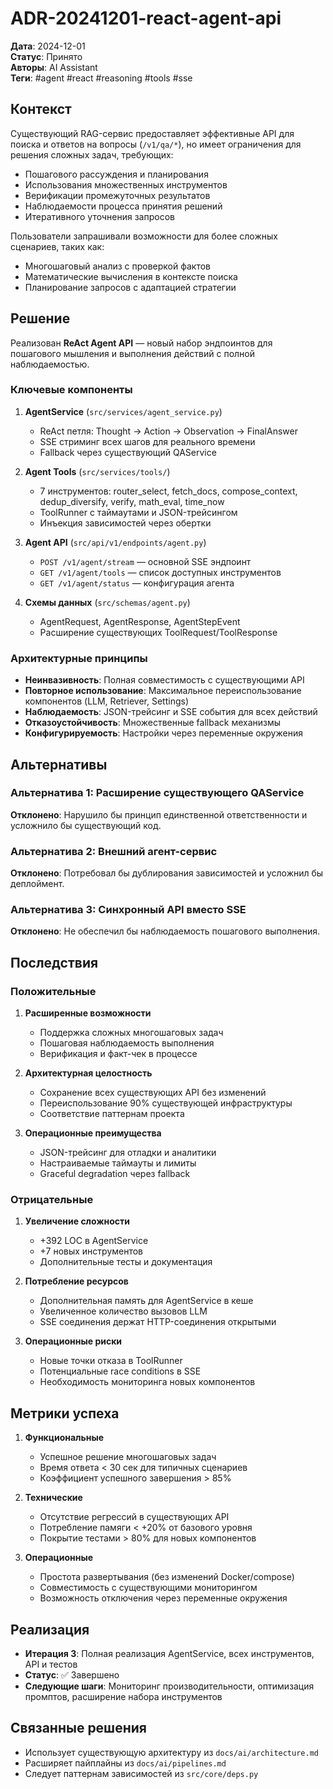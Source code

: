 # ADR-20241201-react-agent-api

**Дата**: 2024-12-01  
**Статус**: Принято  
**Авторы**: AI Assistant  
**Теги**: #agent #react #reasoning #tools #sse

## Контекст

Существующий RAG-сервис предоставляет эффективные API для поиска и ответов на вопросы (`/v1/qa/*`), но имеет ограничения для решения сложных задач, требующих:

- Пошагового рассуждения и планирования
- Использования множественных инструментов
- Верификации промежуточных результатов
- Наблюдаемости процесса принятия решений
- Итеративного уточнения запросов

Пользователи запрашивали возможности для более сложных сценариев, таких как:
- Многошаговый анализ с проверкой фактов
- Математические вычисления в контексте поиска
- Планирование запросов с адаптацией стратегии

## Решение

Реализован **ReAct Agent API** — новый набор эндпоинтов для пошагового мышления и выполнения действий с полной наблюдаемостью.

### Ключевые компоненты

1. **AgentService** (`src/services/agent_service.py`)
   - ReAct петля: Thought → Action → Observation → FinalAnswer
   - SSE стриминг всех шагов для реального времени
   - Fallback через существующий QAService

2. **Agent Tools** (`src/services/tools/`)
   - 7 инструментов: router_select, fetch_docs, compose_context, dedup_diversify, verify, math_eval, time_now
   - ToolRunner с таймаутами и JSON-трейсингом
   - Инъекция зависимостей через обертки

3. **Agent API** (`src/api/v1/endpoints/agent.py`)
   - `POST /v1/agent/stream` — основной SSE эндпоинт
   - `GET /v1/agent/tools` — список доступных инструментов
   - `GET /v1/agent/status` — конфигурация агента

4. **Схемы данных** (`src/schemas/agent.py`)
   - AgentRequest, AgentResponse, AgentStepEvent
   - Расширение существующих ToolRequest/ToolResponse

### Архитектурные принципы

- **Неинвазивность**: Полная совместимость с существующими API
- **Повторное использование**: Максимальное переиспользование компонентов (LLM, Retriever, Settings)
- **Наблюдаемость**: JSON-трейсинг и SSE события для всех действий
- **Отказоустойчивость**: Множественные fallback механизмы
- **Конфигурируемость**: Настройки через переменные окружения

## Альтернативы

### Альтернатива 1: Расширение существующего QAService
**Отклонено**: Нарушило бы принцип единственной ответственности и усложнило бы существующий код.

### Альтернатива 2: Внешний агент-сервис
**Отклонено**: Потребовал бы дублирования зависимостей и усложнил бы деплоймент.

### Альтернатива 3: Синхронный API вместо SSE
**Отклонено**: Не обеспечил бы наблюдаемость пошагового выполнения.

## Последствия

### Положительные

1. **Расширенные возможности**
   - Поддержка сложных многошаговых задач
   - Пошаговая наблюдаемость выполнения
   - Верификация и факт-чек в процессе

2. **Архитектурная целостность**
   - Сохранение всех существующих API без изменений
   - Переиспользование 90% существующей инфраструктуры
   - Соответствие паттернам проекта

3. **Операционные преимущества**
   - JSON-трейсинг для отладки и аналитики
   - Настраиваемые таймауты и лимиты
   - Graceful degradation через fallback

### Отрицательные

1. **Увеличение сложности**
   - +392 LOC в AgentService
   - +7 новых инструментов
   - Дополнительные тесты и документация

2. **Потребление ресурсов**
   - Дополнительная память для AgentService в кеше
   - Увеличенное количество вызовов LLM
   - SSE соединения держат HTTP-соединения открытыми

3. **Операционные риски**
   - Новые точки отказа в ToolRunner
   - Потенциальные race conditions в SSE
   - Необходимость мониторинга новых компонентов

## Метрики успеха

1. **Функциональные**
   - Успешное решение многошаговых задач
   - Время ответа < 30 сек для типичных сценариев
   - Коэффициент успешного завершения > 85%

2. **Техническиe**
   - Отсутствие регрессий в существующих API
   - Потребление памяги < +20% от базового уровня
   - Покрытие тестами > 80% для новых компонентов

3. **Операционные**
   - Простота развертывания (без изменений Docker/compose)
   - Совместимость с существующими мониторингом
   - Возможность отключения через переменные окружения

## Реализация

- **Итерация 3**: Полная реализация AgentService, всех инструментов, API и тестов
- **Статус**: ✅ Завершено
- **Следующие шаги**: Мониторинг производительности, оптимизация промптов, расширение набора инструментов

## Связанные решения

- Использует существующую архитектуру из `docs/ai/architecture.md`
- Расширяет пайплайны из `docs/ai/pipelines.md`
- Следует паттернам зависимостей из `src/core/deps.py`
